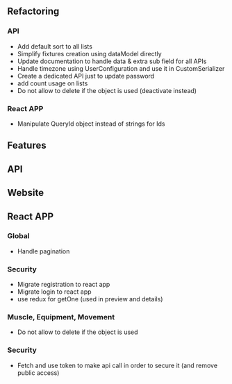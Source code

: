 ## Refactoring
### API
 * Add default sort to all lists
 * Simplify fixtures creation using dataModel directly
 * Update documentation to handle data & extra sub field for all APIs
 * Handle timezone using UserConfiguration and use it in CustomSerializer
 * Create a dedicated API just to update password
 * add count usage on lists
 * Do not allow to delete if the object is used (deactivate instead)
### React APP
 * Manipulate QueryId object instead of strings for Ids


## Features
## API
## Website
## React APP
### Global
 * Handle pagination
### Security
 * Migrate registration to react app
 * Migrate login to react app
 * use redux for getOne (used in preview and details)
### Muscle, Equipment, Movement
* Do not allow to delete if the object is used
### Security
 * Fetch and use token to make api call in order to secure it (and remove public access)